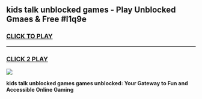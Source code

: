 
## kids talk unblocked games - Play Unblocked Gmaes & Free #l1q9e
<h3>
<a href="https://news.freeplayer.one?title=kids_talk_unblocked_games&ref=24F">CLICK TO PLAY</a></h3>
<hr>

<h3>
<a href="https://news.freeplayer.one?title=kids_talk_unblocked_games&ref=24F">CLICK 2 PLAY</a>
  
</h3>

<a href="https://news.freeplayer.one?title=kids_talk_unblocked_games&ref=24F/"><img src="https://clearcache.store/games.png"></a>


**kids talk unblocked games games unblocked: Your Gateway to Fun and Accessible Online Gaming**
